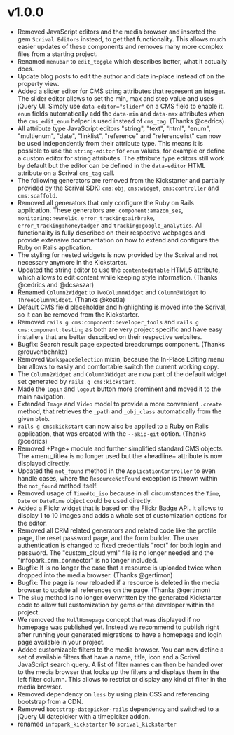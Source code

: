 # v1.0.0
  * Removed JavaScript editors and the media browser and inserted the gem `Scrival Editors` instead,
    to get that functionality. This allows much easier updates of these components and removes
    many more complex files from a starting project.
  * Renamed `menubar` to `edit_toggle` which describes better, what it actually does.
  * Update blog posts to edit the author and date in-place instead of on the property view.
  * Added a slider editor for CMS string attributes that represent an integer. The slider editor
    allows to set the min, max and step value and uses jQuery UI. Simply use `data-editor="slider"`
    on a CMS field to enable it. `enum` fields automatically add the `data-min` and `data-max`
    attributes when the `cms_edit_enum` helper is used instead of `cms_tag`. (Thanks @cedrics)
  * All attribute type JavaScript editors "string", "text", "html", "enum", "multienum", "date",
    "linklist", "reference" and "referencelist" can now be used independently from their attribute
    type. This means it is possible to use the `string-editor` for `enum` values, for example or
    define a custom editor for string attributes. The attribute type editors still work by default
    but the editor can be defined in the `data-editor` HTML attribute on a Scrival `cms_tag` call.
  * The following generators are removed from the Kickstarter and partially provided by the Scrival
    SDK: `cms:obj`, `cms:widget`, `cms:controller` and `cms:scaffold`.
  * Removed all generators that only configure the Ruby on Rails application. These generators are:
    `component:amazon_ses`, `monitoring:newrelic`, `error_tracking:airbrake`,
    `error_tracking:honeybadger` and `tracking:google_analytics`. All functionality is fully
    described on their respective webpages and provide extensive documentation on how to extend and
    configure the Ruby on Rails application.
  * The styling for nested widgets is now provided by the Scrival and not necessary
    anymore in the Kickstarter.
  * Updated the string editor to use the `contenteditable` HTML5 attribute, which allows to edit
    content while keeping style information. (Thanks @cedrics and @dcsaszar)
  * Renamed `Column2Widget` to `TwoColumnWidget` and `Column3Widget` to `ThreeColumnWidget`.
    (Thanks @kostia)
  * Default CMS field placeholder and highlighting is moved into the Scrival, so it
    can be removed from the Kickstarter.
  * Removed `rails g cms:component:developer_tools` and `rails g cms:component:testing` as both are
    very project specific and have easy installers that are better described on their respective
    websites.
  * Bugfix: Search result page expected breadcrumps component. (Thanks @rouvenbehnke)
  * Removed `WorkspaceSelection` mixin, because the In-Place Editing menu bar allows to easily and
    comfortable switch the current working copy.
  * The `Column2Widget` and `Column3Widget` are now part of the default widget set generated by
    `rails g cms:kickstart`.
  * Made the `login` and `logout` button more prominent and moved it to the main navigation.
  * Extended `Image` and `Video` model to provide a more convenient `.create` method, that retrieves
    the `_path` and `_obj_class` automatically from the given `blob`.
  * `rails g cms:kickstart` can now also be applied to a Ruby on Rails application, that was created
    with the `--skip-git` option. (Thanks @cedrics)
  * Removed +Page+ module and further simplified standard CMS objects. The +menu_title+ is no longer
    used but the +headline+ attribute is now displayed directly.
  * Updated the `not_found` method in the `ApplicationController` to even handle cases, where the
    `ResourceNotFound` exception is thrown within the `not_found` method itself.
  * Removed usage of `Time#to_iso` because in all circumstances the `Time`, `Date` or `DateTime`
    object could be used directly.
  * Added a Flickr widget that is based on the Flickr Badge API. It allows to display 1 to 10 images
    and adds a whole set of customization options for the editor.
  * Removed all CRM related generators and related code like the profile page, the reset password
    page, and the form builder. The user authentication is changed to fixed credentials "root" for
    both login and password. The "custom_cloud.yml" file is no longer needed and the
    "infopark_crm_connector" is no longer included.
  * Bugfix: It is no longer the case that a resource is uploaded twice when dropped into the media
    browser. (Thanks @gertimon)
  * Bugfix: The page is now reloaded if a resource is deleted in the media browser to update all
    references on the page. (Thanks @gertimon)
  * The `slug` method is no longer overwritten by the generated Kickstarter code to allow full
    customization by gems or the developer within the project.
  * We removed the `NullHomepage` concept that was displayed if no homepage was published yet.
    Instead we recommend to publish right after running your generated migrations to have a homepage
    and login page available in your project.
  * Added customizable filters to the media browser. You can now define a set of available filters
    that have a name, title, icon and a Scrival JavaScript search query. A list of filter names can
    then be handed over to the media browser that looks up the filters and displays them in the left
    filter column. This allows to restrict or display any kind of filter in the media browser.
  * Removed dependency on `less` by using plain CSS and referencing bootstrap from a CDN.
  * Removed `bootstrap-datepicker-rails` dependency and switched to a jQuery UI datepicker with a
    timepicker addon.
  * renamed `infopark_kickstarter` to `scrival_kickstarter`
